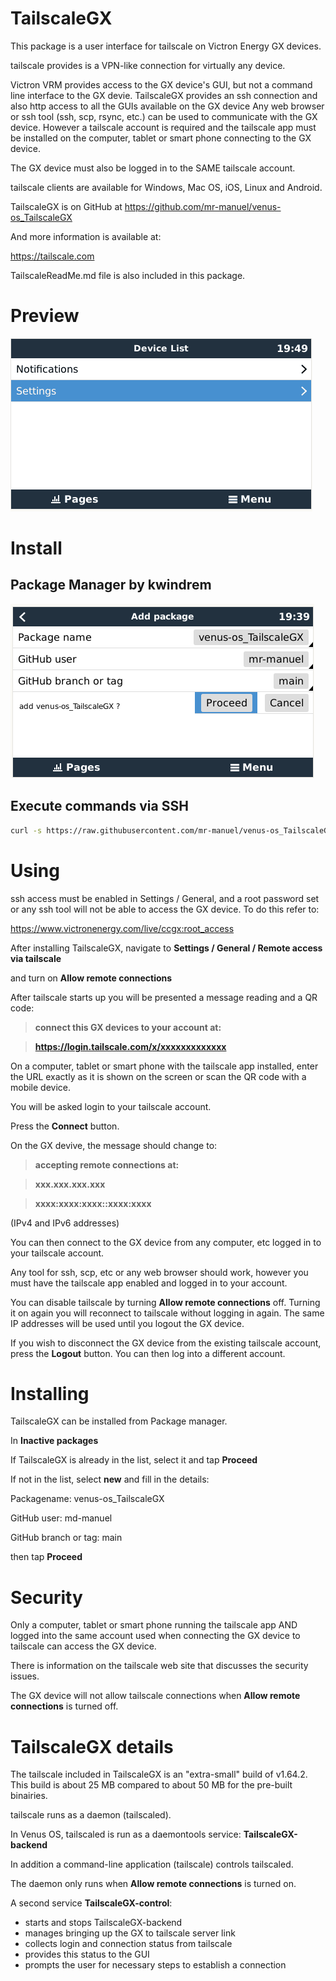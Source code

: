 # TailscaleGX

This package is a user interface for tailscale on Victron Energy GX devices.

tailscale provides is a VPN-like connection for virtually any device.

Victron VRM provides access to the GX device's GUI,
but not a command line interface to the GX devie.
TailscaleGX provides an ssh connection and also http access to all the GUIs available on the GX device
Any web browser or ssh tool (ssh, scp, rsync, etc.) can be used to communicate with the GX device.
However a tailscale account is required and the tailscale app must be installed on the computer,
tablet or smart phone connecting to the GX device.

The GX device must also be logged in to the SAME tailscale account.

tailscale clients are available for Windows, Mac OS, iOS, Linux and Android.

TailscaleGX is on GitHub at https://github.com/mr-manuel/venus-os_TailscaleGX

And more information is available at:

https://tailscale.com

TailscaleReadMe.md file is also included in this package.

# Preview

![Previes](.github/venus-os-TailScaleGX.gif)

# Install

## Package Manager by kwindrem

![PackageManager](.github/manually-add.png)

## Execute commands via SSH

```bash
curl -s https://raw.githubusercontent.com/mr-manuel/venus-os_TailscaleGX/main/download-and-install.sh | bash
```

# Using

ssh access must be enabled in Settings / General, and a root password set
or any ssh tool will not be able to access the GX device.
To do this refer to:

https://www.victronenergy.com/live/ccgx:root_access

After installing TailscaleGX,
navigate to __Settings / General / Remote access via tailscale__

and turn on __Allow remote connections__

After tailscale starts up you will be presented a message reading and a QR code:

>__connect this GX devices to your account at:__

>__https://login.tailscale.com/x/xxxxxxxxxxxxx__

On a computer, tablet or smart phone with the tailscale app installed,
enter the URL exactly as it is shown on the screen or scan the QR code with a mobile device.

You will be asked login to your tailscale account.

Press the __Connect__ button.

On the GX devive, the message should change to:

>__accepting remote connections at:__

>__xxx.xxx.xxx.xxx__

>__xxxx:xxxx:xxxx::xxxx:xxxx__

(IPv4 and IPv6 addresses)

You can then connect to the GX device from any computer, etc logged in to your tailscale account.

Any tool for ssh, scp, etc or any web browser should work,
however you must have the tailscale app enabled and logged in to your account.

You can disable tailscale by turning __Allow remote connections__ off.
Turning it on again you will reconnect to tailscale without logging in again.
The same IP addresses will be used until you logout the GX device.

If you wish to disconnect the GX device from the existing tailscale account,
press the __Logout__ button. You can then log into a different account.

# Installing

TailscaleGX can be installed from Package manager.

In __Inactive packages__

If TailscaleGX is already in the list, select it and tap __Proceed__

If not in the list, select __new__ and fill in the details:

Packagename: venus-os_TailscaleGX

GitHub user: md-manuel

GitHub branch or tag: main

then tap __Proceed__

# Security

Only a computer, tablet or smart phone running the tailscale app
AND logged into the same account used when connecting the GX device
to tailscale can access the GX device.

There is information on the tailscale web site that discusses the security issues.

The GX device will not allow tailscale connections
when __Allow remote connections__ is turned off.

# TailscaleGX details

The tailscale included in TailscaleGX is an "extra-small" build of v1.64.2.
This build is about 25 MB compared to about 50 MB for the pre-built binairies.

tailscale runs as a daemon (tailscaled).

In Venus OS, tailscaled is run as a daemontools service: __TailscaleGX-backend__

In addition a command-line application (tailscale) controls tailscaled.

The daemon only runs when __Allow remote connections__ is turned on.

A second service __TailscaleGX-control__:

- starts and stops TailscaleGX-backend
- manages bringing up the GX to tailscale server link
- collects login and connection status from tailscale
- provides this status to the GUI
- prompts the user for necessary steps to establish a connection
